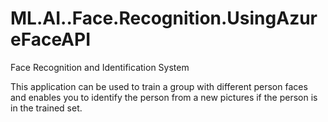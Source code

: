 # ML.AI..Face.Recognition.UsingAzureFaceAPI
Face Recognition and Identification System

This application can be used to train a group with different person faces and enables you to identify the person from a new pictures if the person is in the trained set.
